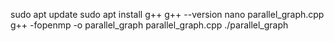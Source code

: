 sudo apt update
sudo apt install g++
g++ --version
nano parallel_graph.cpp
g++ -fopenmp -o parallel_graph parallel_graph.cpp
./parallel_graph
